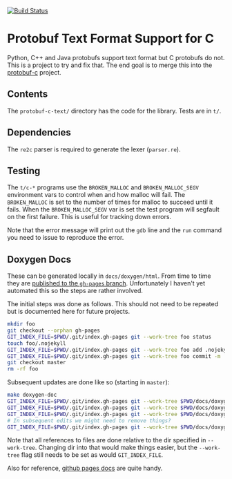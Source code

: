 [![Build Status](https://travis-ci.org/lyda/protobuf-c-text.png?branch=master)](https://travis-ci.org/lyda/protobuf-c-text)

# Protobuf Text Format Support for C

Python, C++ and Java protobufs support text format but C protobufs do not.
This is a project to try and fix that. The end goal is to merge this
into the [protobuf-c](https://github.com/protobuf-c) project.

## Contents

The `protobuf-c-text/` directory has the code for the library.  Tests
are in `t/`.

## Dependencies

The `re2c` parser is required to generate the lexer (`parser.re`).

## Testing

The `t/c-*` programs use the `BROKEN_MALLOC` and `BROKEN_MALLOC_SEGV`
environment vars to control when and how malloc will fail.  The
`BROKEN_MALLOC` is set to the number of times for malloc to succeed until
it fails.  When the `BROKEN_MALLOC_SEGV` var is set the test program will
segfault on the first failure.  This is useful for tracking down errors.

Note that the error message will print out the `gdb` line and the `run`
command you need to issue to reproduce the error.

## Doxygen Docs

These can be generated locally in `docs/doxygen/html`. From time to time
they are
[published to the `gh-pages` branch](https://github.com/lyda/protobuf-c-text).
Unfortunately I haven't yet automated this so the steps are rather
involved.

The initial steps was done as follows.  This should not need to be repeated
but is documented here for future projects.

```bash
mkdir foo
git checkout --orphan gh-pages
GIT_INDEX_FILE=$PWD/.git/index.gh-pages git --work-tree foo status
touch foo/.nojekyll
GIT_INDEX_FILE=$PWD/.git/index.gh-pages git --work-tree foo add .nojekyll
GIT_INDEX_FILE=$PWD/.git/index.gh-pages git --work-tree foo commit -m 'Turn off Jekyll'
git checkout master
rm -rf foo
```

Subsequent updates are done like so (starting in `master`):

```bash
make doxygen-doc
GIT_INDEX_FILE=$PWD/.git/index.gh-pages git --work-tree $PWD/docs/doxygen/html co gh-pages
GIT_INDEX_FILE=$PWD/.git/index.gh-pages git --work-tree $PWD/docs/doxygen/html co .nojekyl
GIT_INDEX_FILE=$PWD/.git/index.gh-pages git --work-tree $PWD/docs/doxygen/html add .
# In subsequent edits we might need to remove things?
GIT_INDEX_FILE=$PWD/.git/index.gh-pages git --work-tree $PWD/docs/doxygen/html ci -m "Update doxygen-docs."
```

Note that all references to files are done relative to the dir specified
in `--work-tree`.  Changing dir into that would make things easier, but
the `--work-tree` flag still needs to be set as would `GIT_INDEX_FILE`.

Also for reference,
[github pages docs](https://help.github.com/categories/20/articles)
are quite handy.

